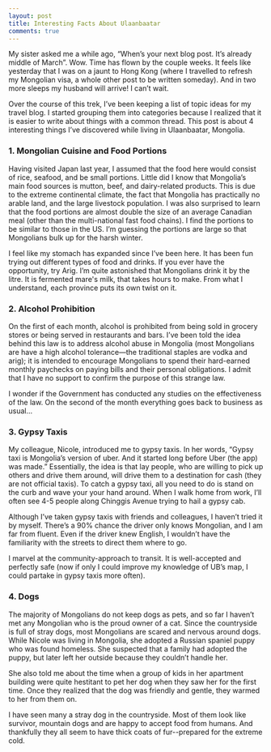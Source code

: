 ```yaml
---
layout: post
title: Interesting Facts About Ulaanbaatar
comments: true
---
```


My sister asked me a while ago, “When’s your next blog post. It’s already middle of March”. Wow. Time has flown by the couple weeks. It feels like yesterday that I was on a jaunt to Hong Kong (where I travelled to refresh my Mongolian visa, a whole other post to be written someday). And in two more sleeps my husband will arrive! I can’t wait.

Over the course of this trek, I’ve been keeping a list of topic ideas for my travel blog. I started grouping them into categories because I realized that it is easier to write about things with a common thread. This post is about 4 interesting things I’ve discovered while living in Ulaanbaatar, Mongolia.

### 1. Mongolian Cuisine and Food Portions

Having visited Japan last year, I assumed that the food here would consist of rice, seafood, and be small portions. Little did I know that Mongolia’s main food sources is mutton, beef, and dairy-related products. This is due to the extreme continental climate, the fact that Mongolia has practically no arable land, and the large livestock population. I was also surprised to learn that the food portions are almost double the size of an average Canadian meal (other than the multi-national fast food chains). I find the portions to be similar to those in the US.  I’m guessing the portions are large so that Mongolians bulk up for the harsh winter.

I feel like my stomach has expanded since I’ve been here. It has been fun trying out different types of food and drinks. If you ever have the opportunity, try Arig. I’m quite astonished that Mongolians drink it by the litre. It is fermented mare's milk, that takes hours to make. From what I understand, each province puts its own twist on it.

### 2. Alcohol Prohibition

On the first of each month, alcohol is prohibited from being sold in grocery stores or being served in restaurants and bars. I’ve been told the idea behind this law is to address alcohol abuse in Mongolia (most Mongolians are have a high alcohol tolerance—the traditional staples are vodka and arig); it is intended to encourage Mongolians to spend their hard-earned monthly paychecks on paying bills and their personal obligations. I admit that I have no support to confirm the purpose of this strange law.

I wonder if the Government has conducted any studies on the effectiveness of the law. On the second of the month everything goes back to business as usual...

### 3. Gypsy Taxis

My colleague, Nicole, introduced me to gypsy taxis. In her words, “Gypsy taxi is Mongolia’s version of uber. And it started long before Uber (the app) was made.” Essentially, the idea is that lay people, who are willing to pick up others and drive them around, will drive them to a destination for cash (they are not official taxis). To catch a gypsy taxi, all you need to do is stand on the curb and wave your your hand around. When I walk home from work, I’ll often see 4-5 people along Chinggis Avenue trying to hail a gypsy cab.

Although I’ve taken gypsy taxis with friends and colleagues, I haven’t tried it by myself. There’s a 90% chance the driver only knows Mongolian, and I am far from fluent. Even if the driver knew English, I wouldn’t have the familiarity with the streets to direct them where to go.

I marvel at the community-approach to transit. It is well-accepted and perfectly safe (now if only I could improve my knowledge of UB’s map, I could partake in gypsy taxis more often).

### 4. Dogs

The majority of Mongolians do not keep dogs as pets, and so far I haven’t met any Mongolian who is the proud owner of a cat. Since the countryside is full of stray dogs, most Mongolians are scared and nervous around dogs. While Nicole was living in Mongolia, she adopted a Russian spaniel puppy who was found homeless. She suspected that a family had adopted the puppy, but later left her outside because they couldn’t handle her.

She also told me about the time when a group of kids in her apartment building were quite hestitant to pet her dog when they saw her for the first time. Once they realized that the dog was friendly and gentle, they warmed to her from them on.

I have seen many a stray dog in the countryside. Most of them look like survivor, mountain dogs and are happy to accept food from humans. And thankfully they all seem to have thick coats of fur--prepared for the extreme cold.

